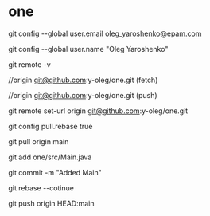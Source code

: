 # one

git config --global user.email oleg_yaroshenko@epam.com

git config --global user.name "Oleg Yaroshenko"

git remote -v

//origin  git@github.com:y-oleg/one.git (fetch)

//origin  git@github.com:y-oleg/one.git (push)
  
git remote set-url origin git@github.com:y-oleg/one.git

git config pull.rebase true

git pull origin main

git add one/src/Main.java

git commit -m "Added Main"

git rebase --cotinue

git push origin HEAD:main
